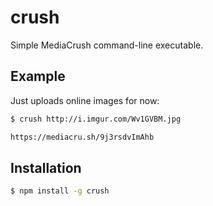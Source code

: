 # crush

Simple MediaCrush command-line executable.

## Example

Just uploads online images for now:

``` bash
$ crush http://i.imgur.com/Wv1GVBM.jpg

https://mediacru.sh/9j3rsdvImAhb
```

## Installation

``` bash
$ npm install -g crush
```